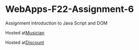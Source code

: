 # WebApps-F22-Assignment-6
Assignment introduction to Java Script and DOM

Hosted at[Musician](https://44-563-web-apps-f22.github.io/44563-webapps-assignment-6-vineetharavuri2/musician.html)

Hosted at[Discount](https://44-563-web-apps-f22.github.io/44563-webapps-assignment-6-vineetharavuri2/discount.html)